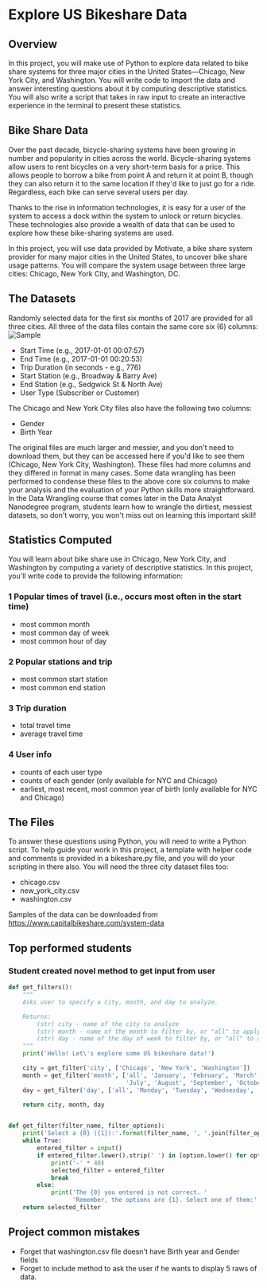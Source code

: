 # Explore US Bikeshare Data

## Overview
In this project, you will make use of Python to explore data related to bike share systems for three major cities in the United States—Chicago, New York City, and Washington. You will write code to import the data and answer interesting questions about it by computing descriptive statistics. You will also write a script that takes in raw input to create an interactive experience in the terminal to present these statistics.

## Bike Share Data
Over the past decade, bicycle-sharing systems have been growing in number and popularity in cities across the world. Bicycle-sharing systems allow users to rent bicycles on a very short-term basis for a price. This allows people to borrow a bike from point A and return it at point B, though they can also return it to the same location if they'd like to just go for a ride. Regardless, each bike can serve several users per day.

Thanks to the rise in information technologies, it is easy for a user of the system to access a dock within the system to unlock or return bicycles. These technologies also provide a wealth of data that can be used to explore how these bike-sharing systems are used.

In this project, you will use data provided by Motivate, a bike share system provider for many major cities in the United States, to uncover bike share usage patterns. You will compare the system usage between three large cities: Chicago, New York City, and Washington, DC.

## The Datasets
Randomly selected data for the first six months of 2017 are provided for all three cities. All three of the data files contain the same core six (6) columns:
![Sample](https://s3.amazonaws.com/video.udacity-data.com/topher/2018/March/5aa771dc_nyc-data/nyc-data.png)
* Start Time (e.g., 2017-01-01 00:07:57)
* End Time (e.g., 2017-01-01 00:20:53)
* Trip Duration (in seconds - e.g., 776)
* Start Station (e.g., Broadway & Barry Ave)
* End Station (e.g., Sedgwick St & North Ave)
* User Type (Subscriber or Customer)

The Chicago and New York City files also have the following two columns:

* Gender
* Birth Year

The original files are much larger and messier, and you don't need to download them, but they can be accessed here if you'd like to see them (Chicago, New York City, Washington). These files had more columns and they differed in format in many cases. Some data wrangling has been performed to condense these files to the above core six columns to make your analysis and the evaluation of your Python skills more straightforward. In the Data Wrangling course that comes later in the Data Analyst Nanodegree program, students learn how to wrangle the dirtiest, messiest datasets, so don't worry, you won't miss out on learning this important skill!

## Statistics Computed
You will learn about bike share use in Chicago, New York City, and Washington by computing a variety of descriptive statistics. In this project, you'll write code to provide the following information:

### 1 Popular times of travel (i.e., occurs most often in the start time)

* most common month
* most common day of week
* most common hour of day

### 2 Popular stations and trip

* most common start station
* most common end station

### 3 Trip duration

* total travel time
* average travel time

### 4 User info

* counts of each user type
* counts of each gender (only available for NYC and Chicago)
* earliest, most recent, most common year of birth (only available for NYC and Chicago)

## The Files
To answer these questions using Python, you will need to write a Python script. To help guide your work in this project, a template with helper code and comments is provided in a bikeshare.py file, and you will do your scripting in there also. You will need the three city dataset files too:

* chicago.csv
* new_york_city.csv
* washington.csv

Samples of the data can be downloaded from https://www.capitalbikeshare.com/system-data

## Top performed students
### Student created novel method to get input from user
```python
def get_filters():
    """
    Asks user to specify a city, month, and day to analyze.

    Returns:
        (str) city - name of the city to analyze
        (str) month - name of the month to filter by, or "all" to apply no month filter
        (str) day - name of the day of week to filter by, or "all" to apply no day filter
    """
    print('Hello! Let\'s explore some US bikeshare data!')

    city = get_filter('city', ['Chicago', 'New York', 'Washington'])
    month = get_filter('month', ['all', 'January', 'February', 'March', 'April', 'May', 'June',
                                 'July', 'August', 'September', 'October', 'November', 'December'])
    day = get_filter('day', ['all', 'Monday', 'Tuesday', 'Wednesday', 'Thursday', 'Friday', 'Saturday', 'Sunday'])

    return city, month, day


def get_filter(filter_name, filter_options):
    print('Select a {0} ({1}):'.format(filter_name, ', '.join(filter_options)))
    while True:
        entered_filter = input()
        if entered_filter.lower().strip(' ') in [option.lower() for option in filter_options]:
            print('-' * 40)
            selected_filter = entered_filter
            break
        else:
            print('The {0} you entered is not correct. '
                  'Remember, the options are {1}. Select one of them:'.format(filter_name, ', '.join(filter_options)))
    return selected_filter
```
## Project common mistakes
* Forget that washington.csv file doesn't have Birth year and Gender fields
* Forget to include method to ask the user if he wants to display 5 raws of data. 
